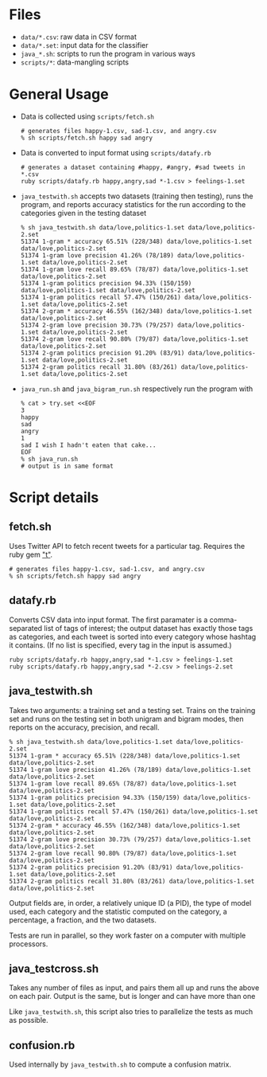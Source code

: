 # Files

-	`data/*.csv`: raw data in CSV format
-	`data/*.set`: input data for the classifier
-	`java_*.sh`: scripts to run the program in various ways
-	`scripts/*`: data-mangling scripts

# General Usage

-	Data is collected using `scripts/fetch.sh`
	```
	# generates files happy-1.csv, sad-1.csv, and angry.csv
	% sh scripts/fetch.sh happy sad angry
	```

-	Data is converted to input format using `scripts/datafy.rb`
	```
	# generates a dataset containing #happy, #angry, #sad tweets in *.csv
	ruby scripts/datafy.rb happy,angry,sad *-1.csv > feelings-1.set
	```

-	`java_testwith.sh` accepts two datasets (training then testing), runs the
	program, and reports accuracy statistics for the run according to the
	categories given in the testing dataset
	```
	% sh java_testwith.sh data/love,politics-1.set data/love,politics-2.set
	51374 1-gram * accuracy 65.51% (228/348) data/love,politics-1.set data/love,politics-2.set
	51374 1-gram love precision 41.26% (78/189) data/love,politics-1.set data/love,politics-2.set
	51374 1-gram love recall 89.65% (78/87) data/love,politics-1.set data/love,politics-2.set
	51374 1-gram politics precision 94.33% (150/159) data/love,politics-1.set data/love,politics-2.set
	51374 1-gram politics recall 57.47% (150/261) data/love,politics-1.set data/love,politics-2.set
	51374 2-gram * accuracy 46.55% (162/348) data/love,politics-1.set data/love,politics-2.set
	51374 2-gram love precision 30.73% (79/257) data/love,politics-1.set data/love,politics-2.set
	51374 2-gram love recall 90.80% (79/87) data/love,politics-1.set data/love,politics-2.set
	51374 2-gram politics precision 91.20% (83/91) data/love,politics-1.set data/love,politics-2.set
	51374 2-gram politics recall 31.80% (83/261) data/love,politics-1.set data/love,politics-2.set
	```

-	`java_run.sh` and `java_bigram_run.sh` respectively run the program with 
	```
	% cat > try.set <<EOF
	3
	happy
	sad
	angry
	1
	sad I wish I hadn't eaten that cake...
	EOF
	% sh java_run.sh
	# output is in same format
	```


# Script details

## fetch.sh

Uses Twitter API to fetch recent tweets for a particular tag. Requires the ruby
gem ["t"](https://github.com/sferik/t).

```
# generates files happy-1.csv, sad-1.csv, and angry.csv
% sh scripts/fetch.sh happy sad angry
```

## datafy.rb

Converts CSV data into input format. The first paramater is a comma-separated
list of tags of interest; the output dataset has exactly those tags as
categories, and each tweet is sorted into every category whose hashtag it
contains. (If no list is specified, every tag in the input is assumed.)

```
ruby scripts/datafy.rb happy,angry,sad *-1.csv > feelings-1.set
ruby scripts/datafy.rb happy,angry,sad *-2.csv > feelings-2.set
```

## java_testwith.sh

Takes two arguments: a training set and a testing set. Trains on the training
set and runs on the testing set in both unigram and bigram modes, then reports
on the accuracy, precision, and recall.

```
% sh java_testwith.sh data/love,politics-1.set data/love,politics-2.set
51374 1-gram * accuracy 65.51% (228/348) data/love,politics-1.set data/love,politics-2.set
51374 1-gram love precision 41.26% (78/189) data/love,politics-1.set data/love,politics-2.set
51374 1-gram love recall 89.65% (78/87) data/love,politics-1.set data/love,politics-2.set
51374 1-gram politics precision 94.33% (150/159) data/love,politics-1.set data/love,politics-2.set
51374 1-gram politics recall 57.47% (150/261) data/love,politics-1.set data/love,politics-2.set
51374 2-gram * accuracy 46.55% (162/348) data/love,politics-1.set data/love,politics-2.set
51374 2-gram love precision 30.73% (79/257) data/love,politics-1.set data/love,politics-2.set
51374 2-gram love recall 90.80% (79/87) data/love,politics-1.set data/love,politics-2.set
51374 2-gram politics precision 91.20% (83/91) data/love,politics-1.set data/love,politics-2.set
51374 2-gram politics recall 31.80% (83/261) data/love,politics-1.set data/love,politics-2.set
```

Output fields are, in order, a relatively unique ID (a PID), the type of model
used, each category and the statistic computed on the category, a percentage, a
fraction, and the two datasets.

Tests are run in parallel, so they work faster on a computer with multiple
processors.

## java_testcross.sh

Takes any number of files as input, and pairs them all up and runs the above on
each pair. Output is the same, but is longer and can have more than one

Like `java_testwith.sh`, this script also tries to parallelize the tests as
much as possible.

## confusion.rb

Used internally by `java_testwith.sh` to compute a confusion matrix.
